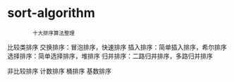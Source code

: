 # sort-algorithm
            十大排序算法整理
            
比较类排序 
    交换排序：冒泡排序，快速排序
    插入排序：简单插入排序，希尔排序
    选择排序：简单选择排序，堆排序
    归并排序：二路归并排序，多路归并排序
    
非比较排序
    计数排序
    桶排序
    基数排序
